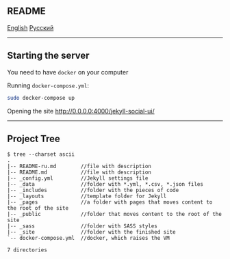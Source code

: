 ## README

[English](README.md) [Русский](README-ru.md)

---

## Starting the server

You need to have `docker` on your computer

Running `docker-compose.yml`:

```bash
sudo docker-compose up
```

Opening the site http://0.0.0.0:4000/jekyll-social-ui/

---

## Project Tree

```
$ tree --charset ascii
.
|-- README-ru.md        //file with description 
|-- README.md           //file with description
|-- _config.yml         //Jekyll settings file
|-- _data               //folder with *.yml, *.csv, *.json files
|-- _includes           //folder with the pieces of code
|-- _layouts            //template folder for Jekyll
|-- _pages              //a folder with pages that moves content to the root of the site
|-- _public             //folder that moves content to the root of the site
|-- _sass               //folder with SASS styles
|-- _site               //folder with the finished site
`-- docker-compose.yml  //docker, which raises the VM

7 directories
```
